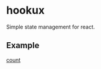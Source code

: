 # hookux
Simple state management for react.


## Example
[count](https://codesandbox.io/s/bold-sanderson-cshtw)
